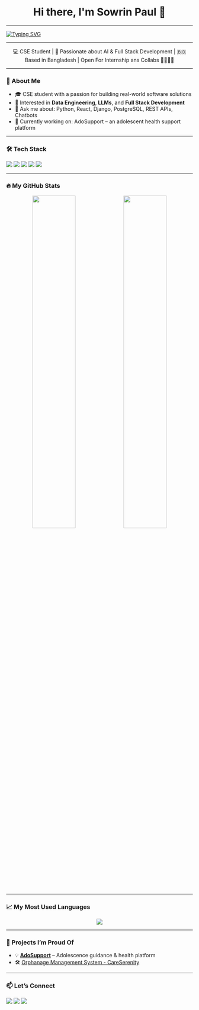 <h1 align="center">Hi there, I'm Sowrin Paul 👋</h1>

---

<a align="center" href="https://git.io/typing-svg"><img src="https://readme-typing-svg.demolab.com?font=Fira+Code&size=22&duration=3000&pause=1000&color=11CAFF&center=true&random=true&width=450&lines=Interactive+Web+Dev;Interested+in+AI+Models+and+Agent;Learning+new+skills+daily;Let's+build+something+awesome!!" alt="Typing SVG" /></a>

---

<p align="center">
  💻 CSE Student | 🧠 Passionate about AI & Full Stack Development | 🇧🇩 Based in Bangladesh | Open For Internship ans Collabs 🫱🏻‍🫲🏻
</p>

---

### 🌟 About Me
- 🎓 CSE student with a passion for building real-world software solutions
- 🧠 Interested in **Data Engineering**, **LLMs**, and **Full Stack Development**
- 💬 Ask me about: Python, React, Django, PostgreSQL, REST APIs, Chatbots
- 🚀 Currently working on: AdoSupport – an adolescent health support platform

---

### 🛠️ Tech Stack
<p>
  <img src="https://img.shields.io/badge/Python-3670A0?style=for-the-badge&logo=python&logoColor=white"/>
  <img src="https://img.shields.io/badge/Django-092E20?style=for-the-badge&logo=django&logoColor=white"/>
  <img src="https://img.shields.io/badge/React-20232A?style=for-the-badge&logo=react&logoColor=61DAFB"/>
  <img src="https://img.shields.io/badge/PostgreSQL-316192?style=for-the-badge&logo=postgresql&logoColor=white"/>
  <img src="https://img.shields.io/badge/Tailwind_CSS-38B2AC?style=for-the-badge&logo=tailwind-css&logoColor=white"/>
</p>

---

### 🔥 My GitHub Stats
<p align="center">
  <img width="48%" src="https://github-readme-stats.vercel.app/api?username=sowrin-paul&show_icons=true&theme=radical" />
  <img width="48%" src="https://github-readme-streak-stats.herokuapp.com/?user=sowrin-paul&theme=radical"/>
</p>

---

### 📈 My Most Used Languages
<p align="center">
  <img src="https://github-readme-stats.vercel.app/api/top-langs/?username=sowrin-paul&layout=compact&theme=tokyonight"/>
</p>

---

### 🧩 Projects I’m Proud Of
- 💡 [**AdoSupport**](https://github.com/sowrin-paul/Adol_web) – Adolescence guidance & health platform
- 🛠️ [Orphanage Management System - CareSerenity](https://github.com/sowrin-paul/CareSerenity)

---

### 📫 Let’s Connect
<p>
  <a href="mailto:paul.sowrin2002@email.com"><img src="https://img.shields.io/badge/Email-D14836?style=for-the-badge&logo=gmail&logoColor=white"/></a>
  <a href="https://www.linkedin.com/in/sowrin-paul-b3b928229/"><img src="https://img.shields.io/badge/LinkedIn-blue?style=for-the-badge&logo=linkedin&logoColor=white"/></a>
  <a href="https://sowrinpaul.netlify.app"><img src="https://img.shields.io/badge/Portfolio-000000?style=for-the-badge&logo=About.me&logoColor=white"/></a>
</p>
